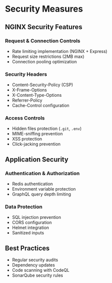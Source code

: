 # Security Measures

## NGINX Security Features

### Request & Connection Controls
- Rate limiting implementation (NGINX + Express)
- Request size restrictions (2MB max)
- Connection pooling optimization

### Security Headers
- Content-Security-Policy (CSP)
- X-Frame-Options
- X-Content-Type-Options
- Referrer-Policy
- Cache-Control configuration

### Access Controls
- Hidden files protection (`.git`, `.env`)
- MIME-sniffing prevention
- XSS protection
- Click-jacking prevention

## Application Security

### Authentication & Authorization
- Redis authentication
- Environment variable protection
- GraphQL query depth limiting

### Data Protection
- SQL injection prevention
- CORS configuration
- Helmet integration
- Sanitized inputs

## Best Practices
- Regular security audits
- Dependency updates
- Code scanning with CodeQL
- SonarQube security rules
